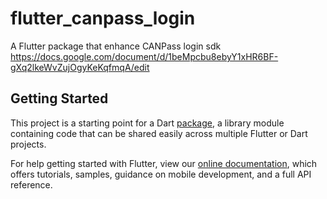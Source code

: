 # flutter_canpass_login

A Flutter package that enhance CANPass login sdk https://docs.google.com/document/d/1beMpcbu8ebyY1xHR6BF-gXq2lkeWvZujOgyKeKqfmqA/edit

## Getting Started

This project is a starting point for a Dart
[package](https://flutter.dev/developing-packages/),
a library module containing code that can be shared easily across
multiple Flutter or Dart projects.

For help getting started with Flutter, view our 
[online documentation](https://flutter.dev/docs), which offers tutorials, 
samples, guidance on mobile development, and a full API reference.
